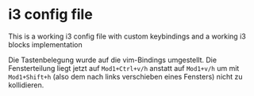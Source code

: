 # i3 config file
This is a working i3 config file with custom keybindings and a working i3 blocks implementation

Die Tastenbelegung wurde auf die vim-Bindings umgestellt.
Die Fensterteilung liegt jetzt auf `Mod1+Ctrl+v/h` anstatt auf `Mod1+v/h` um mit `Mod1+Shift+h` (also dem nach links verschieben eines Fensters) nicht zu kollidieren.
